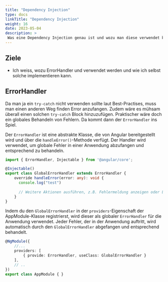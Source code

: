 ```yaml
---
title: "Dependency Injection"
type: docs
linkTitle: "Dependency Injection"
weight: 16
date: 2023-05-04
description: >
 Was eine Dependency Injection genau ist und wozu man diese verwendet kann man hier nachlesen.
---
```

## Ziele
* Ich weiss, wozu ErrorHandler und verwendet werden und wie ich selbst solche implementieren kann.

## ErrorHandler
Da man ja ein `try-catch` nicht verwenden sollte laut Best-Practises, muss man einen anderen Weg finden Error anzufangen. Zudem wäre es mühsam überall einen solchen `try-catch` Block hinzuzufügen.
Praktischer wäre doch ein globales Behandeln von Fehlern. Da kommt dann der `ErrorHandler` ins Spiel.

Der `ErrorHandler` ist eine abstrakte Klasse, die von Angular bereitgestellt wird und über die `handleError()`-Methode verfügt. Der Handler wird verwendet, um globale Fehler in einer Anwendung abzufangen und entsprechend zu behandeln.

```typescript
import { ErrorHandler, Injectable } from '@angular/core';

@Injectable()
export class GlobalErrorHandler extends ErrorHandler {
    override handleError(error: any): void {
      console.log("test")
        
      // Weitere Aktionen ausführen, z.B. Fehlermeldung anzeigen oder Logging durchführen
    }
}
```

Indem du den `GlobalErrorHandler` in der `providers`-Eigenschaft der AppModule-Klasse registrierst, wird dieser als globaler `ErrorHandler` für die Anwendung verwendet. Jeder Fehler, der in der Anwendung auftritt, wird automatisch durch den `GlobalErrorHandler` abgefangen und entsprechend behandelt.
```typescript
@NgModule({
    //...
    providers: [
        { provide: ErrorHandler, useClass: GlobalErrorHandler }
    ], 
    // ..
})
export class AppModule { }
```
